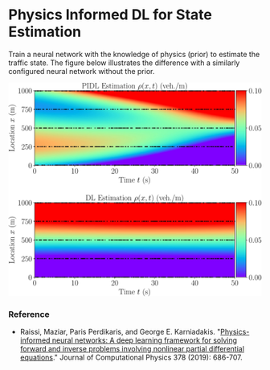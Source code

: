# Physics Informed DL for State Estimation

Train a neural network with the knowledge of physics (prior) to estimate the traffic state. The figure below illustrates the difference with a similarly configured neural network without the prior.

![alt text](https://github.com/Jihenghuang/pise/blob/main/fixed_1000.jpg)

### Reference

- Raissi, Maziar, Paris Perdikaris, and George E. Karniadakis. "[Physics-informed neural networks: A deep learning framework for solving forward and inverse problems involving nonlinear partial differential equations](https://www.sciencedirect.com/science/article/pii/S0021999118307125)." Journal of Computational Physics 378 (2019): 686-707.
